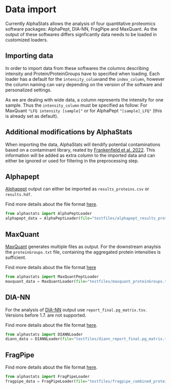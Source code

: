 # Data import

Currently AlphaStats allows the analysis of four quantitative proteomics software packages: AlphaPept, DIA-NN, FragPipe and MaxQuant. As the output of these softwares differs signficantly data needs to be loaded in customized loaders.

## Importing data
In order to import data from these softwares the columns describing intensity and Protein/ProteinGroups have to specified when loading. Each loader has a default for the `intensity_column`and the `index_column`, however the column naming can vary depending on the version of the software and personalized settings.

As we are dealing with wide data, a column represents the intensity for one sample. Thus the `intensity_column` must be specified as follow: For MaxQuant `"LFQ intensity [sample]"` or for AlphaPept `"[sample]_LFQ"` (this is already set as default).

## Additional modifications by AlphaStats
When importing the data, AlphaStats will itendify potential contaminations based on a contaminant library, reated by [Frankenfield et al. 2022](https://www.biorxiv.org/content/10.1101/2022.04.27.489766v2.full). This information will be added as extra column to the imported data and can either be ignored or used for filtering in the preprocessing step.

## Alphapept
[Alphapept](https://github.com/MannLabs/alphapept) output can either be imported as `results_proteins.csv` or `results.hdf`. 

Find more details about the file format [here](https://mannlabs.github.io/alphapept/file_formats.html).

```python
from alphastats import AlphaPeptLoader
alphapept_data = AlphaPeptLoader(file="testfiles/alphapept_results_proteins.csv")
```

## MaxQuant
[MaxQuant](https://www.maxquant.org/) generates multiple files as output. For the downstream anaylsis the `proteinGroups.txt` file, containing the aggregated protein intensities is sufficient. 

Find more details about the file format [here](http://www.coxdocs.org/doku.php?id=maxquant:table:proteingrouptable)

```python
from alphastats import MaxQuantPeptLoader
maxquant_data = MaxQuantLoader(file="testfiles/maxquant_proteinGroups.txt")
```

## DIA-NN
For the analysis of [DIA-NN](https://github.com/vdemichev/DiaNN) output use `report_final.pg_matrix.tsv`. Versions before 1.7. are not supported.

Find more details about the file format [here](https://github.com/vdemichev/DiaNN#output).

```python
from alphastats import DIANNLoader
diann_data = DIANNLoader(file="testfiles/diann_report_final.pg_matrix.tsv")
```

## FragPipe

Find more details about the file format [here](https://fragpipe.nesvilab.org/docs/tutorial_fragpipe_outputs.html#combined_proteintsv).

```python
from alphastats import FragPipeLoader
fragpipe_data = FragPipeLoader(file="testfiles/fragpipe_combined_proteins.tsv")
```


